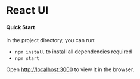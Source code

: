 # React UI

#### Quick Start

In the project directory, you can run:

* `npm install` to install all dependencies required
* `npm start`

Open [http://localhost:3000](http://localhost:3000) to view it in the browser.